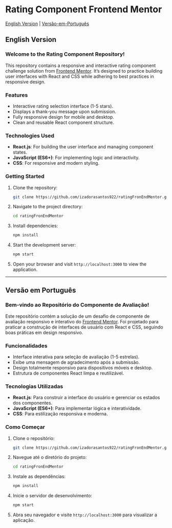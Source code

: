 # Rating Component Frontend Mentor

[English Version](#english-version)  |  [Versão-em-Português](#vers%C3%A3o-em-portugu%C3%AAs)

## English Version

### Welcome to the Rating Component Repository!

This repository contains a responsive and interactive rating component challenge solution from [Frontend Mentor](https://www.frontendmentor.io/). It’s designed to practice building user interfaces with React and CSS while adhering to best practices in responsive design.

### Features
- Interactive rating selection interface (1-5 stars).
- Displays a thank-you message upon submission.
- Fully responsive design for mobile and desktop.
- Clean and reusable React component structure.

### Technologies Used
- **React.js**: For building the user interface and managing component states.
- **JavaScript (ES6+)**: For implementing logic and interactivity.
- **CSS**: For responsive and modern styling.

### Getting Started

1. Clone the repository:
   ```bash
   git clone https://github.com/izadorasantos922/ratingFronEndMentor.git
   ```
2. Navigate to the project directory:
   ```bash
   cd ratingFronEndMentor
   ```
3. Install dependencies:
   ```bash
   npm install
   ```
4. Start the development server:
   ```bash
   npm start
   ```
5. Open your browser and visit `http://localhost:3000` to view the application.

---

## Versão em Português

### Bem-vindo ao Repositório do Componente de Avaliação!

Este repositório contém a solução de um desafio de componente de avaliação responsivo e interativo do [Frontend Mentor](https://www.frontendmentor.io/). Foi projetado para praticar a construção de interfaces de usuário com React e CSS, seguindo boas práticas em design responsivo.

### Funcionalidades
- Interface interativa para seleção de avaliação (1-5 estrelas).
- Exibe uma mensagem de agradecimento após a submissão.
- Design totalmente responsivo para dispositivos móveis e desktop.
- Estrutura de componentes React limpa e reutilizável.

### Tecnologias Utilizadas
- **React.js**: Para construir a interface do usuário e gerenciar os estados dos componentes.
- **JavaScript (ES6+)**: Para implementar lógica e interatividade.
- **CSS**: Para estilização responsiva e moderna.

### Como Começar

1. Clone o repositório:
   ```bash
   git clone https://github.com/izadorasantos922/ratingFronEndMentor.git
   ```
2. Navegue até o diretório do projeto:
   ```bash
   cd ratingFronEndMentor
   ```
3. Instale as dependências:
   ```bash
   npm install
   ```
4. Inicie o servidor de desenvolvimento:
   ```bash
   npm start
   ```
5. Abra seu navegador e visite `http://localhost:3000` para visualizar a aplicação.
